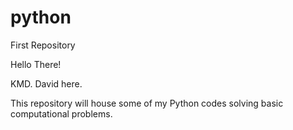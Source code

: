 # python
First Repository

Hello There!

KMD. David here.

This repository will house some of my Python codes solving basic computational problems.
